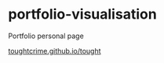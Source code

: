 # portfolio-visualisation
Portfolio personal page



[toughtcrime.github.io/tought](toughtcrime.github.io/tought)
